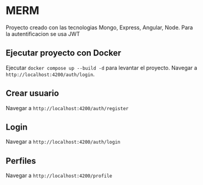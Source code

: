 # MERM

Proyecto creado con las tecnologias Mongo, Express, Angular, Node. Para la autentificacion se usa JWT

## Ejecutar proyecto con Docker

Ejecutar `docker compose up --build -d` para levantar el proyecto. Navegar a `http://localhost:4200/auth/login`.

## Crear usuario

Navegar a `http://localhost:4200/auth/register`

## Login

Navegar a `http://localhost:4200/auth/login`

## Perfiles

Navegar a `http://localhost:4200/profile`
